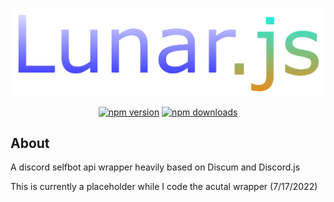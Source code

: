 <div align="center">
    <br />
    <p>
        <a href="https://www.lunarjs.com" target="_blank"><img src="./lunar.png" width='546' height="25%"></a>
    </p>
    <p>
        <a href="https://www.npmjs.com/package/lunarjs-discord"><img src="https://img.shields.io/npm/v/lunarjs-discord.svg?maxAge=3600" alt="npm version" /></a>
    <a href="https://www.npmjs.com/package/lunarjs-discord"><img src="https://img.shields.io/npm/dt/lunarjs-discord.svg?maxAge=3600" alt="npm downloads" /></a>
    </p>
</div>

## About

A discord selfbot api wrapper heavily based on Discum and Discord.js

This is currently a placeholder while I code the acutal wrapper (7/17/2022)
